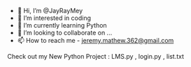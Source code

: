 - 👋 Hi, I’m @JayRayMey
- 👀 I’m interested in coding
- 🌱 I’m currently learning Python
- 💞️ I’m looking to collaborate on ...
- 📫 How to reach me - jeremy.mathew.362@gmail.com

<!---
JayRayMey/JayRayMey is a ✨ special ✨ repository because its `README.md` (this file) appears on your GitHub profile.
You can click the Preview link to take a look at your changes.
--->
Check out my New Python Project : LMS.py , login.py , list.txt
